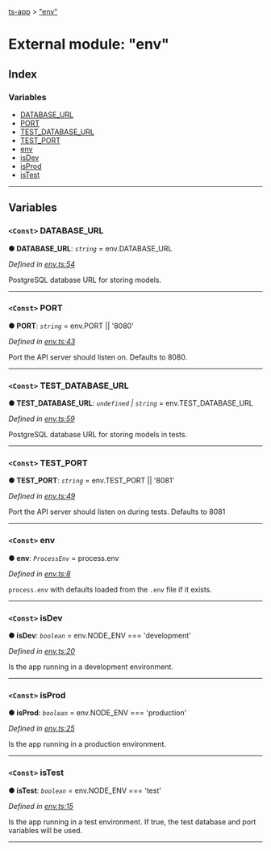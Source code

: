 [ts-app](../README.md) > ["env"](../modules/_env_.md)

# External module: "env"

## Index

### Variables

* [DATABASE_URL](_env_.md#database_url)
* [PORT](_env_.md#port)
* [TEST_DATABASE_URL](_env_.md#test_database_url)
* [TEST_PORT](_env_.md#test_port)
* [env](_env_.md#env)
* [isDev](_env_.md#isdev)
* [isProd](_env_.md#isprod)
* [isTest](_env_.md#istest)

---

## Variables

<a id="database_url"></a>

### `<Const>` DATABASE_URL

**● DATABASE_URL**: *`string`* =  env.DATABASE_URL

*Defined in [env.ts:54](https://github.com/jmeyers91/ts-app/blob/706bbc4/src/env.ts#L54)*

PostgreSQL database URL for storing models.

___
<a id="port"></a>

### `<Const>` PORT

**● PORT**: *`string`* =  env.PORT || '8080'

*Defined in [env.ts:43](https://github.com/jmeyers91/ts-app/blob/706bbc4/src/env.ts#L43)*

Port the API server should listen on. Defaults to 8080.

___
<a id="test_database_url"></a>

### `<Const>` TEST_DATABASE_URL

**● TEST_DATABASE_URL**: *`undefined` \| `string`* =  env.TEST_DATABASE_URL

*Defined in [env.ts:59](https://github.com/jmeyers91/ts-app/blob/706bbc4/src/env.ts#L59)*

PostgreSQL database URL for storing models in tests.

___
<a id="test_port"></a>

### `<Const>` TEST_PORT

**● TEST_PORT**: *`string`* =  env.TEST_PORT || '8081'

*Defined in [env.ts:49](https://github.com/jmeyers91/ts-app/blob/706bbc4/src/env.ts#L49)*

Port the API server should listen on during tests. Defaults to 8081

___
<a id="env"></a>

### `<Const>` env

**● env**: *`ProcessEnv`* =  process.env

*Defined in [env.ts:8](https://github.com/jmeyers91/ts-app/blob/706bbc4/src/env.ts#L8)*

`process.env` with defaults loaded from the `.env` file if it exists.

___
<a id="isdev"></a>

### `<Const>` isDev

**● isDev**: *`boolean`* =  env.NODE_ENV === 'development'

*Defined in [env.ts:20](https://github.com/jmeyers91/ts-app/blob/706bbc4/src/env.ts#L20)*

Is the app running in a development environment.

___
<a id="isprod"></a>

### `<Const>` isProd

**● isProd**: *`boolean`* =  env.NODE_ENV === 'production'

*Defined in [env.ts:25](https://github.com/jmeyers91/ts-app/blob/706bbc4/src/env.ts#L25)*

Is the app running in a production environment.

___
<a id="istest"></a>

### `<Const>` isTest

**● isTest**: *`boolean`* =  env.NODE_ENV === 'test'

*Defined in [env.ts:15](https://github.com/jmeyers91/ts-app/blob/706bbc4/src/env.ts#L15)*

Is the app running in a test environment. If true, the test database and port variables will be used.

___

